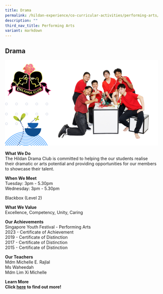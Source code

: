 ```yaml
---
title: Drama
permalink: /hildan-experience/co-curricular-activities/performing-arts/drama-club/
description: ""
third_nav_title: Performing Arts
variant: markdown
---
```

Drama
-----

![](/images/CCA/Drama%20Club%202023.png)


**What We Do** <br>
The Hildan Drama Club is committed to helping the our students realise their dramatic or arts potential and providing opportunities for our members to showcase their talent. <br>
  
**When We Meet** <br>
Tuesday: 3pm - 5.30pm<br>
Wednesday: 3pm - 5.30pm<br>

Blackbox (Level 2) <br>

**What We Value** <br>
Excellence, Competency, Unity, Caring <br>


**Our Achievements**<br>
Singapore Youth Festival - Performing Arts<br>
2023 - Certificate of Achievement<br>
2019 -&nbsp;Certificate of Distinction<br>
2017 -&nbsp;Certificate of Distinction  
2015 -&nbsp;Certificate of Distinction

**Our Teachers** <br>
Mdm Michelle E. Rajlal <br>
Ms Waheedah <br>
Mdm Lim Xi Michelle

**Learn More** <br>
**Click&nbsp;[here](/files/CCA/dramaclub.pdf)**&nbsp;**to find out more!**